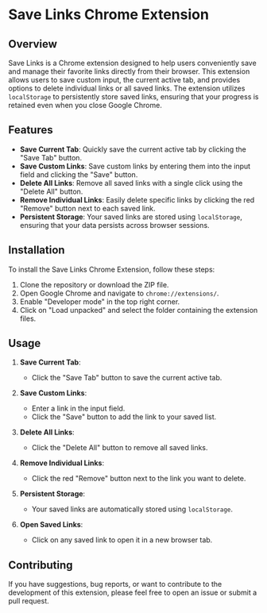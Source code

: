 # Save Links Chrome Extension

## Overview

Save Links is a Chrome extension designed to help users conveniently save and manage their favorite links directly from their browser. This extension allows users to save custom input, the current active tab, and provides options to delete individual links or all saved links. The extension utilizes `localStorage` to persistently store saved links, ensuring that your progress is retained even when you close Google Chrome.

## Features

- **Save Current Tab**: Quickly save the current active tab by clicking the "Save Tab" button.
- **Save Custom Links**: Save custom links by entering them into the input field and clicking the "Save" button.
- **Delete All Links**: Remove all saved links with a single click using the "Delete All" button.
- **Remove Individual Links**: Easily delete specific links by clicking the red "Remove" button next to each saved link.
- **Persistent Storage**: Your saved links are stored using `localStorage`, ensuring that your data persists across browser sessions.

## Installation

To install the Save Links Chrome Extension, follow these steps:

1. Clone the repository or download the ZIP file.
2. Open Google Chrome and navigate to `chrome://extensions/`.
3. Enable "Developer mode" in the top right corner.
4. Click on "Load unpacked" and select the folder containing the extension files.

## Usage

1. **Save Current Tab**:
   - Click the "Save Tab" button to save the current active tab.

2. **Save Custom Links**:
   - Enter a link in the input field.
   - Click the "Save" button to add the link to your saved list.

3. **Delete All Links**:
   - Click the "Delete All" button to remove all saved links.

4. **Remove Individual Links**:
   - Click the red "Remove" button next to the link you want to delete.

5. **Persistent Storage**:
   - Your saved links are automatically stored using `localStorage`.

6. **Open Saved Links**:
   - Click on any saved link to open it in a new browser tab.

## Contributing

If you have suggestions, bug reports, or want to contribute to the development of this extension, please feel free to open an issue or submit a pull request.
